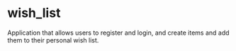 # wish_list
Application that allows users to register and login, and create items and add them to their personal wish list.
